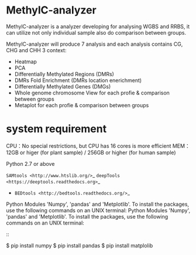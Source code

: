 
# MethylC-analyzer

MethylC-analyzer is a analyzer developing for analysing WGBS and RRBS, it can utilize not only individual sample also do comparison between groups.
 
MethylC-analyzer will produce 7 analysis and each analysis contains CG, CHG and CHH 3 context:
* Heatmap 
* PCA
* Differentially Methylated Regions (DMRs)
* DMRs Fold Enrichment (DMRs location enerichment)
* Differentially Methylated Genes (DMGs)
* Whole genome chromosome View for each profie & comparison between groups
* Metaplot for each profie & comparison between groups 

# system requirement 
CPU：No special restrictions, but CPU has 16 cores is more efficient
MEM：12GB or higer (for plant sample) / 256GB or higher (for human sample)

Python 2.7 or above

`SAMtools <http://www.htslib.org/>`_ 
`deepTools <https://deeptools.readthedocs.org>`_
* `BEDtools <http://bedtools.readthedocs.org/>`_ 


Python Modules 'Numpy', 'pandas' and 'Metplotlib'. To install the packages, use the following commands on an UNIX terminal:
Python Modules 'Numpy', 'pandas' and 'Metplotlib'. To install the packages, use the following commands on an UNIX terminal:
  
  ::

  $ pip install numpy
  $ pip install pandas
  $ pip install matplolib
   
